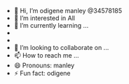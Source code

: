 - 👋 Hi, I’m odigene manley @34578185
- 👀 I’m interested in All
- 🌱 I’m currently learning ...
-
-
- 💞️ I’m looking to collaborate on ...
- 📫 How to reach me ...
- 😄 Pronouns: manley
- ⚡ Fun fact: odigene

<!---
34578185/34578185 is a ✨ special ✨ repository because its `README.md` (this file) appears on your GitHub profile.
You can click the Preview link to take a look at your changes.
--->
